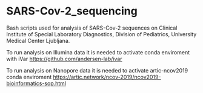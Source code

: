 # SARS-Cov-2_sequencing

Bash scripts used for analysis of SARS-Cov-2 sequences on Clinical Institute of Special Laboratory Diagnostics, Division of Pediatrics, University Medical Center Ljubljana.

To run analysis on Illumina data it is needed to activate conda enviroment with iVar
https://github.com/andersen-lab/ivar


To run analysis on Nanopore data it is needed to activate artic-ncov2019 conda enviroment
https://artic.network/ncov-2019/ncov2019-bioinformatics-sop.html
